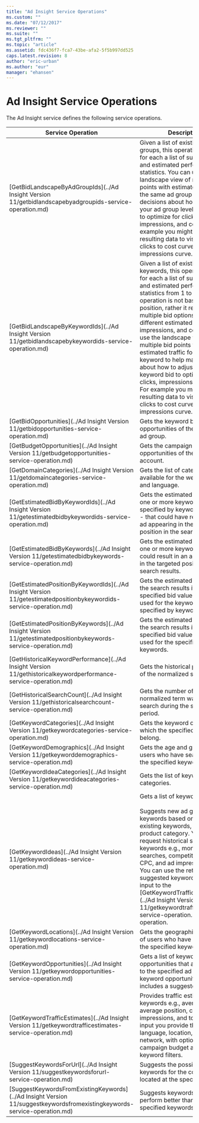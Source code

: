 ```yaml
---
title: "Ad Insight Service Operations"
ms.custom: ""
ms.date: "07/12/2017"
ms.reviewer: ""
ms.suite: ""
ms.tgt_pltfrm: ""
ms.topic: "article"
ms.assetid: fdc436f7-fca7-43be-afa2-5f5b997dd525
caps.latest.revision: 8
author: "eric-urban"
ms.author: "eur"
manager: "ehansen"
---
```

# Ad Insight Service Operations
The Ad Insight service defines the following service operations.

|Service Operation|Description|Request Limits|
|---------------------|---------------|------------------|
|[GetBidLandscapeByAdGroupIds](../Ad Insight Version 11/getbidlandscapebyadgroupids-service-operation.md)|Given a list of existing ad groups, this operation returns for each a list of suggested bids and estimated performance statistics. You can use the landscape view of multiple bid points with estimated traffic for the same ad group to help make decisions about how to adjust your ad group level default bid to optimize for clicks, impressions, and cost. For example you might use the resulting data to visualize a clicks to cost curve or a bid to impressions curve.|1,000 *AdGroupBidLandscapeInput*|
|[GetBidLandscapeByKeywordIds](../Ad Insight Version 11/getbidlandscapebykeywordids-service-operation.md)|Given a list of existing keywords, this operation returns for each a list of suggested bids and estimated performance statistics from 1 to  7 days. This operation is not based on target position, rather it returns multiple bid options that yield different estimated clicks, impressions, and cost. You can use the landscape view of multiple bid points with estimated traffic for the same keyword to help make decisions about how to adjust your keyword bid to optimize for clicks, impressions, and cost. For example you might use the resulting data to visualize a clicks to cost curve or a bid to impressions curve. |1,000 *KeywordIds*|
|[GetBidOpportunities](../Ad Insight Version 11/getbidopportunities-service-operation.md)|Gets the keyword bid opportunities of the specified ad group.|1 *AdGroupId*<br />1 *CampaignId*|
|[GetBudgetOpportunities](../Ad Insight Version 11/getbudgetopportunities-service-operation.md)|Gets the campaign budget opportunities of the specified account.|1 *CampaignId*|
|[GetDomainCategories](../Ad Insight Version 11/getdomaincategories-service-operation.md)|Gets the list of categories available for the website domain and language.|1 *DomainName*<br/>1 *Language*|
|[GetEstimatedBidByKeywordIds](../Ad Insight Version 11/getestimatedbidbykeywordids-service-operation.md)|Gets the estimated bid value of one or more keywords - specified by keyword identifier - that could have resulted in an ad appearing in the targeted position in the search results.|1,000 *KeywordIds*|
|[GetEstimatedBidByKeywords](../Ad Insight Version 11/getestimatedbidbykeywords-service-operation.md)|Gets the estimated bid value of one or more keywords that could result in an ad appearing in the targeted position in the search results.|1 *AdGroupId*<br />1,000 *Keywords*|
|[GetEstimatedPositionByKeywordIds](../Ad Insight Version 11/getestimatedpositionbykeywordids-service-operation.md)|Gets the estimated position in the search results if the specified bid value had been used for the keywords - specified by keyword identifier.|1,000 *KeywordIds*|
|[GetEstimatedPositionByKeywords](../Ad Insight Version 11/getestimatedpositionbykeywords-service-operation.md)|Gets the estimated position in the search results if the specified bid value would be used for the specified keywords.|1 *AdGroupId*<br />1,000 *Keywords*|
|[GetHistoricalKeywordPerformance](../Ad Insight Version 11/gethistoricalkeywordperformance-service-operation.md)|Gets the historical performance of the normalized search term.|1,000 *Keywords*|
|[GetHistoricalSearchCount](../Ad Insight Version 11/gethistoricalsearchcount-service-operation.md)|Gets the number of times the normalized term was used in a search during the specified time period.|1,000 *Keywords*|
|[GetKeywordCategories](../Ad Insight Version 11/getkeywordcategories-service-operation.md)|Gets the keyword categories to which the specified keywords belong.|1,000 *Keywords*<br />5 *MaxCategories*|
|[GetKeywordDemographics](../Ad Insight Version 11/getkeyworddemographics-service-operation.md)|Gets the age and gender of users who have searched for the specified keywords.|1,000 *Keywords*|
|[GetKeywordIdeaCategories](../Ad Insight Version 11/getkeywordideacategories-service-operation.md)|Gets the list of keyword idea categories.|Not applicable|
|[GetKeywordIdeas](../Ad Insight Version 11/getkeywordideas-service-operation.md)|Gets a list of keyword ideas.<br/><br/>Suggests new ad groups and keywords based on your existing keywords, website, and product category. You can also request historical statistics for keywords e.g., monthly searches, competition, average CPC, and ad impression share. You can use the returned suggested keyword bids as input to the [GetKeywordTrafficEstimates](../Ad Insight Version 11/getkeywordtrafficestimates-service-operation.md) operation.|Maximum 1 of each [SearchParameter](../Ad Insight Version 11/searchparameter-data-object.md) type within *SearchParameters*|
|[GetKeywordLocations](../Ad Insight Version 11/getkeywordlocations-service-operation.md)|Gets the geographical locations of users who have searched for the specified keywords.|1,000 *Keywords*<br />10 *MaxLocations*|
|[GetKeywordOpportunities](../Ad Insight Version 11/getkeywordopportunities-service-operation.md)|Gets a list of keyword opportunities that are relevant to the specified ad group. The keyword opportunity also includes a suggested bid value.|1 *AdGroupId*<br />1 *CampaignId*|
|[GetKeywordTrafficEstimates](../Ad Insight Version 11/getkeywordtrafficestimates-service-operation.md)|Provides traffic estimates for keywords e.g., average CPC, average position, clicks, CTR, impressions, and total cost. As input you provide the bid, language, location, and network, with optional campaign budget and negative keyword filters. |1 *Campaigns*|
|[SuggestKeywordsForUrl](../Ad Insight Version 11/suggestkeywordsforurl-service-operation.md)|Suggests the possible keywords for the content located at the specified URL.|200 *MaxKeywords*<br />1 *Url*|
|[SuggestKeywordsFromExistingKeywords](../Ad Insight Version 11/suggestkeywordsfromexistingkeywords-service-operation.md)|Suggests keywords that could perform better than the specified keywords.|1,000 *Keywords*<br />100 *MaxSuggestionsPerKeyword*|
